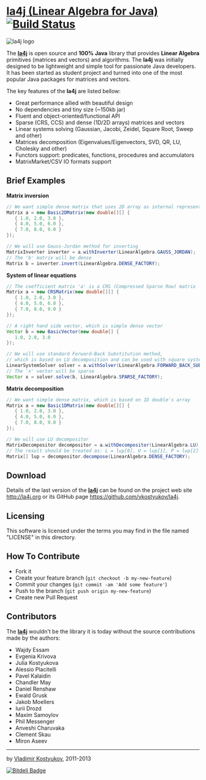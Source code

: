 [la4j (Linear Algebra for Java)](http://la4j.org)  [![Build Status](https://travis-ci.org/vkostyukov/la4j.png?branch=master)](https://travis-ci.org/vkostyukov/la4j)
=============================
![la4j logo](https://raw.github.com/vkostyukov/la4j/master/la4j-logo.png) 

The [**la4j**](http://la4j.org) is open source and **100% Java** library 
that provides **Linear Algebra** primitives (matrices and vectors) and algorithms. The **la4j** was initially designed 
to be lightweight and simple tool for passionate Java developers. It has been started as student project and turned into
one of the most popular Java packages for matrices and vectors.

The key features of the **la4j** are listed bellow:

* Great performance allied with beautiful design
* No dependencies and tiny size (~150kb jar)
* Fluent and object-oriented/functional API
* Sparse (CRS, CCS) and dense (1D/2D arrays) matrices and vectors
* Linear systems solving (Gaussian, Jacobi, Zeidel, Square Root, Sweep and other)
* Matrices decomposition (Eigenvalues/Eigenvectors, SVD, QR, LU, Cholesky and other)
* Functors support: predicates, functions, procedures and accumulators
* MatrixMarket/CSV IO formats support


Brief Examples
--------------
**Matrix inversion**
```java
// We want simple dense matrix that uses 2D array as internal representation
Matrix a = new Basic2DMatrix(new double[][] {
   { 1.0, 2.0, 3.0 },
   { 4.0, 5.0, 6.0 },
   { 7.0, 8.0, 9.0 }
});

// We will use Gauss-Jordan method for inverting
MatrixInverter inverter = a.withInverter(LinearAlgebra.GAUSS_JORDAN);
// The 'b' matrix will be dense
Matrix b = inverter.invert(LinearAlgebra.DENSE_FACTORY);
```
**System of linear equations**
```java
// The coefficient matrix 'a' is a CRS (Compressed Sparse Row) matrix 
Matrix a = new CRSMatrix(new double[][] {
   { 1.0, 2.0, 3.0 },
   { 4.0, 5.0, 6.0 },
   { 7.0, 8.0, 9.0 }
});

// A right hand side vector, which is simple dense vector
Vector b = new BasicVector(new double[] {
   1.0, 2.0, 3.0
});

// We will use standard Forward-Back Substitution method,
// which is based on LU decomposition and can be used with square systems
LinearSystemSolver solver = a.withSolver(LinearAlgebra.FORWARD_BACK_SUBSTITUTION);
// The 'x' vector will be sparse
Vector x = solver.solve(b, LinearAlgebra.SPARSE_FACTORY);
```
**Matrix decomposition**
```java
// We want simple dense matrix, which is based on 1D double's array 
Matrix a = new Basic1DMatrix(new double[][] {
   { 1.0, 2.0, 3.0 },
   { 4.0, 5.0, 6.0 },
   { 7.0, 8.0, 9.0 }
});

// We will use LU decompositor
MatrixDecompositor decompositor = a.withDecompositor(LinearAlgebra.LU);
// The result should be treated as: L = lup[0], U = lup[1], P = lup[2]
Matrix[] lup = decompositor.decompose(LinearAlgebra.DENSE_FACTORY);
```

Download
--------
 
Details of the last version of the [**la4j**](http://la4j.org) can be found on the
project web site <http://la4j.org> or its GitHub page <https://github.com/vkostyukov/la4j>.


Licensing
---------
 
This software is licensed under the terms you may find in the file 
named "LICENSE" in this directory.

How To Contribute
-----------------

- Fork it
- Create your feature branch (`git checkout -b my-new-feature`)
- Commit your changes (`git commit -am 'Add some feature'`)
- Push to the branch (`git push origin my-new-feature`)
- Create new Pull Request
 
 
Contributors
------------

The [**la4j**](http://la4j.org) wouldn't be the library it is today without the source contributions 
made by the authors:
- Wajdy Essam
- Evgenia Krivova
- Julia Kostyukova
- Alessio Placitelli
- Pavel Kalaidin
- Chandler May
- Daniel Renshaw
- Ewald Grusk
- Jakob Moellers
- Iurii Drozd
- Maxim Samoylov
- Phil Messenger
- Anveshi Charuvaka
- Clement Skau
- Miron Aseev

----
by [Vladimir Kostyukov](http://vkostyukov.ru), 2011-2013


[![Bitdeli Badge](https://d2weczhvl823v0.cloudfront.net/vkostyukov/la4j/trend.png)](https://bitdeli.com/free "Bitdeli Badge")

